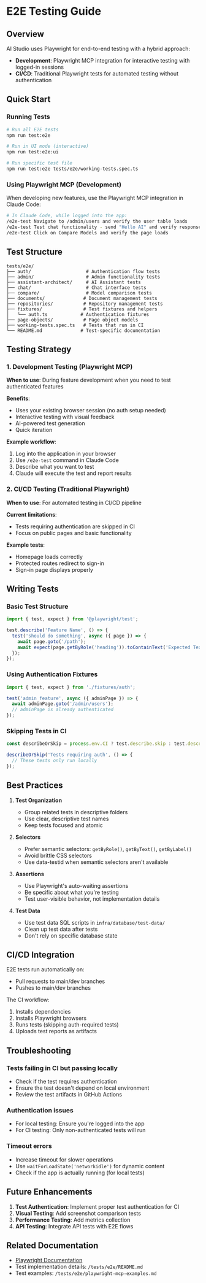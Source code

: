 # E2E Testing Guide

## Overview

AI Studio uses Playwright for end-to-end testing with a hybrid approach:
- **Development**: Playwright MCP integration for interactive testing with logged-in sessions
- **CI/CD**: Traditional Playwright tests for automated testing without authentication

## Quick Start

### Running Tests

```bash
# Run all E2E tests
npm run test:e2e

# Run in UI mode (interactive)
npm run test:e2e:ui

# Run specific test file
npm run test:e2e tests/e2e/working-tests.spec.ts
```

### Using Playwright MCP (Development)

When developing new features, use the Playwright MCP integration in Claude Code:

```bash
# In Claude Code, while logged into the app:
/e2e-test Navigate to /admin/users and verify the user table loads
/e2e-test Test chat functionality - send "Hello AI" and verify response
/e2e-test Click on Compare Models and verify the page loads
```

## Test Structure

```
tests/e2e/
├── auth/                    # Authentication flow tests
├── admin/                   # Admin functionality tests
├── assistant-architect/     # AI Assistant tests
├── chat/                    # Chat interface tests
├── compare/                 # Model comparison tests
├── documents/              # Document management tests
├── repositories/           # Repository management tests
├── fixtures/               # Test fixtures and helpers
│   └── auth.ts            # Authentication fixtures
├── page-objects/           # Page object models
├── working-tests.spec.ts   # Tests that run in CI
└── README.md              # Test-specific documentation
```

## Testing Strategy

### 1. Development Testing (Playwright MCP)

**When to use**: During feature development when you need to test authenticated features

**Benefits**:
- Uses your existing browser session (no auth setup needed)
- Interactive testing with visual feedback
- AI-powered test generation
- Quick iteration

**Example workflow**:
1. Log into the application in your browser
2. Use `/e2e-test` command in Claude Code
3. Describe what you want to test
4. Claude will execute the test and report results

### 2. CI/CD Testing (Traditional Playwright)

**When to use**: For automated testing in CI/CD pipeline

**Current limitations**:
- Tests requiring authentication are skipped in CI
- Focus on public pages and basic functionality

**Example tests**:
- Homepage loads correctly
- Protected routes redirect to sign-in
- Sign-in page displays properly

## Writing Tests

### Basic Test Structure

```typescript
import { test, expect } from '@playwright/test';

test.describe('Feature Name', () => {
  test('should do something', async ({ page }) => {
    await page.goto('/path');
    await expect(page.getByRole('heading')).toContainText('Expected Text');
  });
});
```

### Using Authentication Fixtures

```typescript
import { test, expect } from './fixtures/auth';

test('admin feature', async ({ adminPage }) => {
  await adminPage.goto('/admin/users');
  // adminPage is already authenticated
});
```

### Skipping Tests in CI

```typescript
const describeOrSkip = process.env.CI ? test.describe.skip : test.describe;

describeOrSkip('Tests requiring auth', () => {
  // These tests only run locally
});
```

## Best Practices

1. **Test Organization**
   - Group related tests in descriptive folders
   - Use clear, descriptive test names
   - Keep tests focused and atomic

2. **Selectors**
   - Prefer semantic selectors: `getByRole()`, `getByText()`, `getByLabel()`
   - Avoid brittle CSS selectors
   - Use data-testid when semantic selectors aren't available

3. **Assertions**
   - Use Playwright's auto-waiting assertions
   - Be specific about what you're testing
   - Test user-visible behavior, not implementation details

4. **Test Data**
   - Use test data SQL scripts in `infra/database/test-data/`
   - Clean up test data after tests
   - Don't rely on specific database state

## CI/CD Integration

E2E tests run automatically on:
- Pull requests to main/dev branches
- Pushes to main/dev branches

The CI workflow:
1. Installs dependencies
2. Installs Playwright browsers
3. Runs tests (skipping auth-required tests)
4. Uploads test reports as artifacts

## Troubleshooting

### Tests failing in CI but passing locally
- Check if the test requires authentication
- Ensure the test doesn't depend on local environment
- Review the test artifacts in GitHub Actions

### Authentication issues
- For local testing: Ensure you're logged into the app
- For CI testing: Only non-authenticated tests will run

### Timeout errors
- Increase timeout for slower operations
- Use `waitForLoadState('networkidle')` for dynamic content
- Check if the app is actually running (for local tests)

## Future Enhancements

1. **Test Authentication**: Implement proper test authentication for CI
2. **Visual Testing**: Add screenshot comparison tests
3. **Performance Testing**: Add metrics collection
4. **API Testing**: Integrate API tests with E2E flows

## Related Documentation

- [Playwright Documentation](https://playwright.dev)
- Test implementation details: `/tests/e2e/README.md`
- Test examples: `/tests/e2e/playwright-mcp-examples.md`